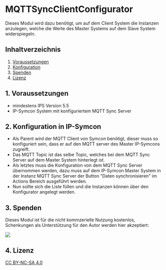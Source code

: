 # MQTTSyncClientConfigurator
   Dieses Modul wird dazu benötigt, um auf dem Client System die Instanzen anzulegen, welche die Werte des Master Systems auf dem Slave System widerspiegeln.

   ## Inhaltverzeichnis
   1. [Voraussetzungen](#1-voraussetzungen)
   2. [Konfiguration](#2-konfiguration)
   3. [Spenden](#3-spenden)
   4. [Lizenz](#4-lizenz)
   
## 1. Voraussetzungen

* mindestens IPS Version 5.5
* IP-Symcon System mit konfiguriertem MQTT Sync Server

## 2. Konfiguration in IP-Symcon

* Als Parent wird der MQTT Client von Symcon benötigt, dieser muss so konfiguriert sein, dass er auf den MQTT server des Master IP-Symcons zugreift.
* Das MQTT Topic ist das selbe Topic, welches bei dem MQTT Sync Server auf dem Master System hinterlegt ist.
* Als letztes muss die Konfiguration von dem MQTT Sync Server übernommen werden, dazu muss auf dem IP-Symcon Master System in der Instanz MQTT Sync Server der Button "Daten synchronisieren" im Actions Bereich ausgeführt werden.
* Nun sollte sich die Liste füllen und die Instanzen können über den Konfigurator angelegt werden.

## 3. Spenden

Dieses Modul ist für die nicht kommzerielle Nutzung kostenlos, Schenkungen als Unterstützung für den Autor werden hier akzeptiert:    

<a href="https://www.paypal.com/cgi-bin/webscr?cmd=_s-xclick&hosted_button_id=EK4JRP87XLSHW" target="_blank"><img src="https://www.paypalobjects.com/de_DE/DE/i/btn/btn_donate_LG.gif" border="0" /></a>

## 4. Lizenz

[CC BY-NC-SA 4.0](https://creativecommons.org/licenses/by-nc-sa/4.0/)
